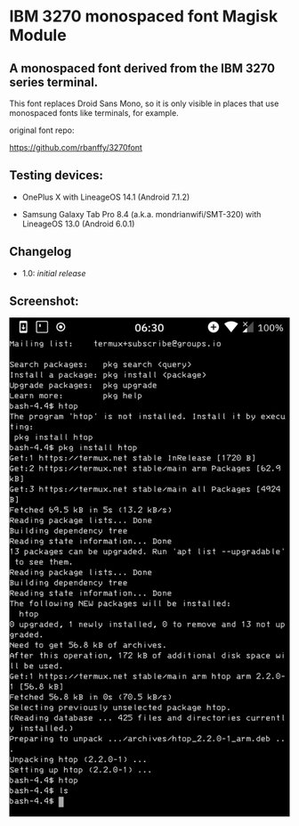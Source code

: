 # IBM 3270 monospaced font Magisk Module
## A monospaced font derived from the IBM 3270 series terminal.
This font replaces Droid Sans Mono, so it is only visible in places that use monospaced fonts like terminals, for example.



original font repo:

https://github.com/rbanffy/3270font

## Testing devices:
* OnePlus X with LineageOS 14.1 (Android 7.1.2)

* Samsung Galaxy Tab Pro 8.4 (a.k.a. mondrianwifi/SMT-320) with LineageOS 13.0 (Android 6.0.1)

## Changelog
* 1.0: *initial release*

## Screenshot:
<img src="Screenshot.png">
